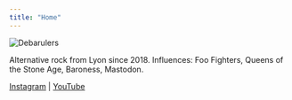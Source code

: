 ```yaml
---
title: "Home"
---
```


![Debarulers](/debarulers/img/debarulers.jpg)

Alternative rock from Lyon since 2018. Influences: Foo Fighters, Queens of the Stone Age, Baroness, Mastodon.

[Instagram](https://instagram.com/debarulers_band) | [YouTube](https://youtube.com/@debarulers)
